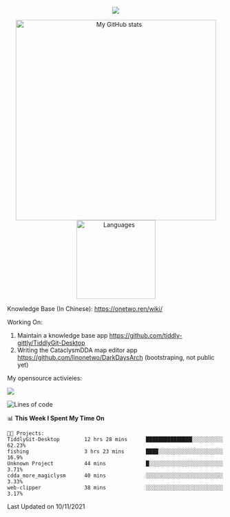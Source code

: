 <a href="https://github.com/linonetwo">
    <p align="center">
        <img src="https://github-profile-trophy.vercel.app/?username=linonetwo&column=7&theme=onedark"/>
    </p>
</a>
<a align="center" href="https://github.com/linonetwo">
  <p align="center">
    <img src="https://github-readme-stats.vercel.app/api?username=linonetwo&show_icons=true&count_private=true" alt="My GitHub stats" width="465"/>
    <img src="https://github-readme-stats.vercel.app/api/top-langs/?username=linonetwo&layout=compact&langs_count=10" alt="Languages" height="183">
  </p>
</a>

Knowledge Base (In Chinese): https://onetwo.ren/wiki/

Working On: 

1. Maintain a knowledge base app https://github.com/tiddly-gittly/TiddlyGit-Desktop
1. Writing the CataclysmDDA map editor app https://github.com/linonetwo/DarkDaysArch (bootstraping, not public yet)

My opensource activieies:

![](https://visitor-badge.glitch.me/badge?page_id=linonetwo.linonetwo)

<!--START_SECTION:waka-->
![Lines of code](https://img.shields.io/badge/From%20Hello%20World%20I%27ve%20Written-2.5%20million%20lines%20of%20code-blue)

📊 **This Week I Spent My Time On** 

```text
🐱‍💻 Projects: 
TiddlyGit-Desktop        12 hrs 28 mins      ███████████████░░░░░░░░░░   62.23% 
fishing                  3 hrs 23 mins       ████░░░░░░░░░░░░░░░░░░░░░   16.9% 
Unknown Project          44 mins             █░░░░░░░░░░░░░░░░░░░░░░░░   3.71% 
cdda_more_magiclysm      40 mins             ░░░░░░░░░░░░░░░░░░░░░░░░░   3.33% 
web-clipper              38 mins             ░░░░░░░░░░░░░░░░░░░░░░░░░   3.17%

```


 Last Updated on 10/11/2021
<!--END_SECTION:waka-->
